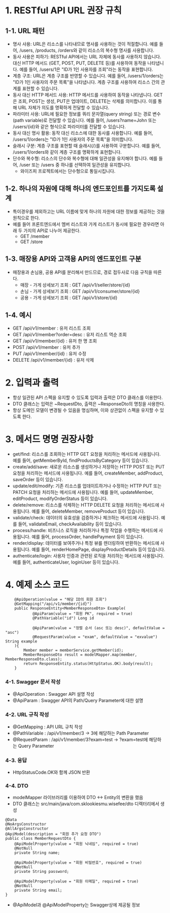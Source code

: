 # 1. RESTful API URL 권장 규칙
## 1-1. URL 패턴
- 명사 사용: URL은 리소스를 나타내므로 명사를 사용하는 것이 적절합니다. 예를 들어, /users, /products, /orders와 같이 리소스의 복수형 명사를 사용합니다.
- 동사 사용은 피하기: RESTful API에서는 URL 자체에 동사를 사용하지 않습니다. 대신 HTTP 메서드 (GET, POST, PUT, DELETE 등)를 사용하여 동작을 나타냅니다. 예를 들어, /users/1은 "ID가 1인 사용자를 조회"라는 동작을 표현합니다.
- 계층 구조: URL은 계층 구조를 반영할 수 있습니다. 예를 들어, /users/1/orders는 "ID가 1인 사용자의 주문 목록"을 나타냅니다. 계층 구조를 사용하여 리소스 간의 관계를 표현할 수 있습니다.
- 동사 대신 HTTP 메서드 사용: HTTP 메서드를 사용하여 동작을 나타냅니다. GET은 조회, POST는 생성, PUT은 업데이트, DELETE는 삭제를 의미합니다. 이를 통해 URL 자체가 의도를 명확하게 전달할 수 있습니다.
- 파라미터 사용: URL에 필요한 정보를 쿼리 문자열(query string) 또는 경로 변수(path variable)로 전달할 수 있습니다. 예를 들어, /users?name=John 또는 /users/{id}와 같은 형식으로 파라미터를 전달할 수 있습니다.
- 동사 대신 명사 활용: 동작 대신 리소스에 대한 동사를 사용합니다. 예를 들어, /users/1/orders는 "ID가 1인 사용자의 주문 목록"을 의미합니다.
- 슬래시 구분: 계층 구조를 표현할 때 슬래시(/)를 사용하여 구분합니다. 예를 들어, /users/1/orders와 같이 계층 구조를 명확하게 표현합니다.
- 단수와 복수형: 리소스의 단수와 복수형에 대해 일관성을 유지해야 합니다. 예를 들어, /user 또는 /users 중 하나를 선택하여 일관성을 유지합니다.
  * 와이즈피 프로젝트에서는 단수형으로 통일시킵니다.

## 1-2. 하나의 자원에 대해 하나의 엔드포인트를 가지도록 설계
- 특이경우를 제외하고는 URL 이름에 맞게 하나의 자원에 대한 정보를 제공하는 것을 원칙으로 한다.
- 예를 들어 프론트엔드에서 멤버 리스트와 가게 리스트가 동시에 필요한 경우라면 아래 두 가지의 API로 나누어 제공한다.
  - GET /member
  - GET /store

## 1-3. 매장용 API와 고객용 API의 엔드포인트 구분
- 매장용과 손님용, 공용 API를 분리해서 만드므로, 경로 접두사로 다음 규칙을 따른다.
  - 매장 - 가게 상세보기 조회 : GET /api/v1/seller/store/{id}
  - 손님 - 가게 상세보기 조회 : GET /api/v1/consumer/store/{id}
  - 공용 - 가게 상세보기 조회 : GET /api/v1/store/{id}

## 1-4. 예시
- GET /api/v1/member : 유저 리스트 조회
- GET /api/v1/member?order=desc : 유저 리스트 역순 조회
- GET /api/v1/member/{id} : 유저 한 명 조회
- POST /api/v1/member : 유저 추가
- PUT /api/v1/member/{id} : 유저 수정
- DELETE /api/v1/member/{id} : 유저 삭제

# 2. 입력과 출력
- 항상 일관된 API 스펙을 유지할 수 있도록 입력과 출력은 DTO 클래스를 이용한다.
- DTO 클래스는 입력은 ~RequestDto, 출력은 ~ResponseDto의 명칭을 사용한다.
- 항상 도메인 모델이 변경될 수 있음을 명심하며, 이와 상관없이 스펙을 유지할 수 있도록 한다.

# 3. 메서드 명명 권장사항
- get/find: 리소스를 조회하는 HTTP GET 요청을 처리하는 메서드에 사용됩니다. 예를 들어, getMemberById, findProductsByCategory 등이 있습니다.
- create/add/save: 새로운 리소스를 생성하거나 저장하는 HTTP POST 또는 PUT 요청을 처리하는 메서드에 사용됩니다. 예를 들어, createMember, addProduct, saveOrder 등이 있습니다.
- update/edit/modify: 기존 리소스를 업데이트하거나 수정하는 HTTP PUT 또는 PATCH 요청을 처리하는 메서드에 사용됩니다. 예를 들어, updateMember, editProduct, modifyOrderStatus 등이 있습니다.
- delete/remove: 리소스를 삭제하는 HTTP DELETE 요청을 처리하는 메서드에 사용됩니다. 예를 들어, deleteMember, removeProduct 등이 있습니다.
- validate/check: 데이터의 유효성을 검증하거나 체크하는 메서드에 사용됩니다. 예를 들어, validateEmail, checkAvailability 등이 있습니다.
- process/handle: 비즈니스 로직을 처리하거나 특정 작업을 수행하는 메서드에 사용됩니다. 예를 들어, processOrder, handlePayment 등이 있습니다.
- render/display: 데이터를 보여주거나 특정 뷰를 렌더링하여 반환하는 메서드에 사용됩니다. 예를 들어, renderHomePage, displayProductDetails 등이 있습니다.
- authenticate/login: 사용자 인증과 관련된 로직을 처리하는 메서드에 사용됩니다. 예를 들어, authenticateUser, loginUser 등이 있습니다.

# 4. 예제 소스 코드
```
    @ApiOperation(value = "해당 ID의 회원 조회")
    @GetMapping("/api/v1/member/{id}")
    public ResponseEntity<MemberResponseDto> Example(
            @ApiParam(value = "회원 PK", required = true) 
            @PathVariable("id") Long id
            
            @ApiParam(value = "정렬 순서 (asc 또는 desc)", defaultValue = "asc")
            @RequestParam(value = "exam", defaultValue = "exvalue") String example
    ){
        Member member = memberService.getMember(id);
        MemberResponseDto result = modelMapper.map(member, MemberResponseDto.class);
        return ResponseEntity.status(HttpStatus.OK).body(result);
    }
```
### 4-1. Swagger 문서 작성
- @ApiOperation : Swagger API 설명 작성
- @ApiParam : Swagger API의 Path/Query Parameter에 대한 설명

### 4-2. URL 규칙 작성
- @GetMapping : API URL 규칙 작성
- @PathVariable : /api/v1/member/3 -> 3에 해당하는 Path Parameter
- @RequestParam : /api/v1/member/3?exam=test -> ?exam=test에 해당하는 Query Parameter

### 4-3. 응답
- HttpStatusCode.OK와 함께 JSON 반환


### 4-4. DTO
- modelMapper 라이브러리를 이용하여 DTO <-> Entity의 변환을 했음
- DTO 클래스는 src/main/java/com.sklookiesmu.wisefee/dto 디렉터리에서 생성
```
@Data
@NoArgsConstructor
@AllArgsConstructor
@ApiModel(description = "회원 추가 요청 DTO")
public class MemberRequestDto {
    @ApiModelProperty(value = "회원 닉네임", required = true)
    @NotNull
    private String name;

    @ApiModelProperty(value = "회원 비밀번호", required = true)
    @NotNull
    private String password;

    @ApiModelProperty(value = "회원 이메일", required = true)
    @NotNull
    private String email;
}
```
- @ApiModel과 @ApiModelProperty는 Swagger상에 제공될 정보